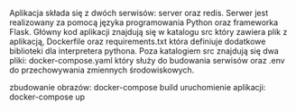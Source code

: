 Aplikacja składa się z dwóch serwisów: server oraz redis.
Serwer jest realizowany za pomocą języka programowania Python oraz frameworka Flask.
Główny kod aplikacji znajdują się w katalogu src który zawiera plik z aplikacją, 
Dockerfile oraz requirements.txt która definiuje dodatkowe biblioteki dla interpretera pythona. 
Poza katalogiem src znajdują się dwa pliki: docker-compose.yaml który służy do budowania serwisów oraz .env
do przechowywania zmiennych środowiskowych.


zbudowanie obrazów: docker-compose build
uruchomienie aplikacji: docker-compose up
